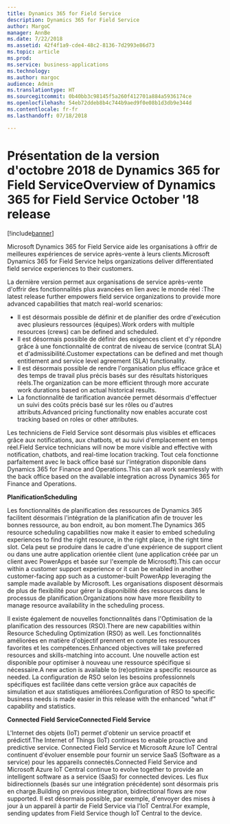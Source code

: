 ```yaml
---
title: Dynamics 365 for Field Service
description: Dynamics 365 for Field Service
author: MargoC
manager: AnnBe
ms.date: 7/22/2018
ms.assetid: 42f4f1a9-cde4-48c2-8136-7d2993e86d73
ms.topic: article
ms.prod: 
ms.service: business-applications
ms.technology: 
ms.author: margoc
audience: Admin
ms.translationtype: HT
ms.sourcegitcommit: 0b40bb3c98145f5a260f412701a884a5936174ce
ms.openlocfilehash: 54eb72ddeb8b4c744b9aed9f0e08b1d3db9e344d
ms.contentlocale: fr-fr
ms.lasthandoff: 07/18/2018

---
```


#  <a name="overview-of-dynamics-365-for-field-service-october-18-release"></a><span data-ttu-id="959a8-103">Présentation de la version d'octobre 2018 de Dynamics 365 for Field Service</span><span class="sxs-lookup"><span data-stu-id="959a8-103">Overview of Dynamics 365 for Field Service October '18 release</span></span>

[!include[banner](../../../includes/banner.md)]

<span data-ttu-id="959a8-104">Microsoft Dynamics 365 for Field Service aide les organisations à offrir de meilleures expériences de service après-vente à leurs clients.</span><span class="sxs-lookup"><span data-stu-id="959a8-104">Microsoft Dynamics 365 for Field Service helps organizations deliver differentiated field service experiences to their customers.</span></span>

<span data-ttu-id="959a8-105">La dernière version permet aux organisations de service après-vente d'offrir des fonctionnalités plus avancées en lien avec le monde réel :</span><span class="sxs-lookup"><span data-stu-id="959a8-105">The latest release further empowers field service organizations to provide more advanced capabilities that match real-world scenarios:</span></span> 

- <span data-ttu-id="959a8-106">Il est désormais possible de définir et de planifier des ordre d'exécution avec plusieurs ressources (équipes).</span><span class="sxs-lookup"><span data-stu-id="959a8-106">Work orders with multiple resources (crews) can be defined and scheduled.</span></span> 
- <span data-ttu-id="959a8-107">Il est désormais possible de définir des exigences client et d'y répondre grâce à une fonctionnalité de contrat de niveau de service (contrat SLA) et d'admissibilité.</span><span class="sxs-lookup"><span data-stu-id="959a8-107">Customer expectations can be defined and met though entitlement and service level agreement (SLA) functionality.</span></span> 
- <span data-ttu-id="959a8-108">Il est désormais possible de rendre l'organisation plus efficace grâce et des temps de travail plus précis basés sur des résultats historiques réels.</span><span class="sxs-lookup"><span data-stu-id="959a8-108">The organization can be more efficient through more accurate work durations based on actual historical results.</span></span> 
- <span data-ttu-id="959a8-109">La fonctionnalité de tarification avancée permet désormais d'effectuer un suivi des coûts précis basé sur les rôles ou d'autres attributs.</span><span class="sxs-lookup"><span data-stu-id="959a8-109">Advanced pricing functionality now enables accurate cost tracking based on roles or other attributes.</span></span> 

<span data-ttu-id="959a8-110">Les techniciens de Field Service sont désormais plus visibles et efficaces grâce aux notifications, aux chatbots, et au suivi d'emplacement en temps réel.</span><span class="sxs-lookup"><span data-stu-id="959a8-110">Field Service technicians will now be more visible and effective with notification, chatbots, and real-time location tracking.</span></span> <span data-ttu-id="959a8-111">Tout cela fonctionne parfaitement avec le back office basé sur l'intégration disponible dans Dynamics 365 for Finance and Operations.</span><span class="sxs-lookup"><span data-stu-id="959a8-111">This can all work seamlessly with the back office based on the available integration across Dynamics 365 for Finance and Operations.</span></span>

<span data-ttu-id="959a8-112">**Planification**</span><span class="sxs-lookup"><span data-stu-id="959a8-112">**Scheduling**</span></span>

<span data-ttu-id="959a8-113">Les fonctionnalités de planification des ressources de Dynamics 365 facilitent désormais l'intégration de la planification afin de trouver les bonnes ressource, au bon endroit, au bon moment.</span><span class="sxs-lookup"><span data-stu-id="959a8-113">The Dynamics 365 resource scheduling capabilities now make it easier to embed scheduling experiences to find the right resource, in the right place, in the right time slot.</span></span> <span data-ttu-id="959a8-114">Cela peut se produire dans le cadre d'une expérience de support client ou dans une autre application orientée client (une application créée par un client avec PowerApps et basée sur l'exemple de Microsoft).</span><span class="sxs-lookup"><span data-stu-id="959a8-114">This can occur within a customer support experience or it can be enabled in another customer-facing app such as a customer-built PowerApp leveraging the sample made available by Microsoft.</span></span> <span data-ttu-id="959a8-115">Les organisations disposent désormais de plus de flexibilité pour gérer la disponibilité des ressources dans le processus de planification.</span><span class="sxs-lookup"><span data-stu-id="959a8-115">Organizations now have more flexibility to manage resource availability in the scheduling process.</span></span>

<span data-ttu-id="959a8-116">Il existe également de nouvelles fonctionnalités dans l'Optimisation de la planification des ressources (RSO).</span><span class="sxs-lookup"><span data-stu-id="959a8-116">There are new capabilities within Resource Scheduling Optimization (RSO) as well.</span></span> <span data-ttu-id="959a8-117">Les fonctionnalités améliorées en matière d'objectif prennent en compte les ressources favorites et les compétences.</span><span class="sxs-lookup"><span data-stu-id="959a8-117">Enhanced objectives will take preferred resources and skills-matching into account.</span></span> <span data-ttu-id="959a8-118">Une nouvelle action est disponible pour optimiser à nouveau une ressource spécifique si nécessaire.</span><span class="sxs-lookup"><span data-stu-id="959a8-118">A new action is available to (re)optimize a specific resource as needed.</span></span> <span data-ttu-id="959a8-119">La configuration de RSO selon les besoins professionnels spécifiques est facilitée dans cette version grâce aux capacités de simulation et aux statistiques améliorées.</span><span class="sxs-lookup"><span data-stu-id="959a8-119">Configuration of RSO to specific business needs is made easier in this release with the enhanced “what if” capability and statistics.</span></span>

<span data-ttu-id="959a8-120">**Connected Field Service**</span><span class="sxs-lookup"><span data-stu-id="959a8-120">**Connected Field Service**</span></span>

<span data-ttu-id="959a8-121">L'Internet des objets (IoT) permet d'obtenir un service proactif et prédictif.</span><span class="sxs-lookup"><span data-stu-id="959a8-121">The Internet of Things (IoT) continues to enable proactive and predictive service.</span></span> <span data-ttu-id="959a8-122">Connected Field Service et Microsoft Azure IoT Central continuent d'évoluer ensemble pour fournir un service SaaS (Software as a service) pour les appareils connectés.</span><span class="sxs-lookup"><span data-stu-id="959a8-122">Connected Field Service and Microsoft Azure IoT Central continue to evolve together to provide an intelligent software as a service (SaaS) for connected devices.</span></span> <span data-ttu-id="959a8-123">Les flux bidirectionnels (basés sur une intégration précédente) sont désormais pris en charge.</span><span class="sxs-lookup"><span data-stu-id="959a8-123">Building on previous integration, bidirectional flows are now supported.</span></span> <span data-ttu-id="959a8-124">Il est désormais possible, par exemple, d'envoyer des mises à jour à un appareil à partir de Field Service via l'IoT Central.</span><span class="sxs-lookup"><span data-stu-id="959a8-124">For example, sending updates from Field Service though IoT Central to the device.</span></span> 




